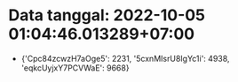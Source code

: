 # Data tanggal: 2022-10-05 01:04:46.013289+07:00

* {'Cpc84zcwzH7aOge5': 2231, '5cxnMIsrU8IgYc1i': 4938, 'eqkcUyjxY7PCVWaE': 9668}
